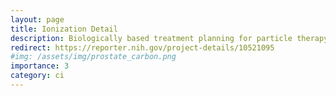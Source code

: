 ```yaml
---
layout: page
title: Ionization Detail 
description: Biologically based treatment planning for particle therapy beyond LET-RBE
redirect: https://reporter.nih.gov/project-details/10521095
#img: /assets/img/prostate_carbon.png
importance: 3
category: ci
---
```

